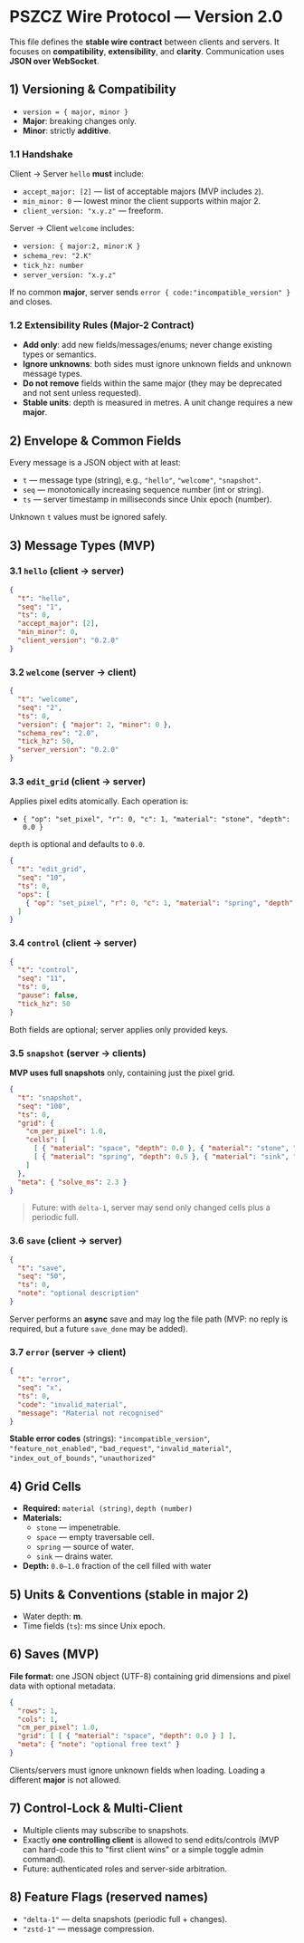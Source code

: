 # PSZCZ Wire Protocol — Version 2.0

This file defines the **stable wire contract** between clients and servers. It focuses on **compatibility**, **extensibility**,
and **clarity**. Communication uses **JSON over WebSocket**.

## 1) Versioning & Compatibility

- `version = { major, minor }`
- **Major**: breaking changes only.
- **Minor**: strictly **additive**.

### 1.1 Handshake

Client → Server `hello` **must** include:
- `accept_major: [2]` — list of acceptable majors (MVP includes `2`).
- `min_minor: 0` — lowest minor the client supports within major 2.
- `client_version: "x.y.z"` — freeform.

Server → Client `welcome` includes:
- `version: { major:2, minor:K }`
- `schema_rev: "2.K"`
- `tick_hz: number`
- `server_version: "x.y.z"`

If no common **major**, server sends `error { code:"incompatible_version" }` and closes.

### 1.2 Extensibility Rules (Major-2 Contract)

- **Add only**: add new fields/messages/enums; never change existing types or semantics.
- **Ignore unknowns**: both sides must ignore unknown fields and unknown message types.
- **Do not remove** fields within the same major (they may be deprecated and not sent unless requested).
- **Stable units**: depth is measured in metres. A unit change requires a new **major**.

## 2) Envelope & Common Fields

Every message is a JSON object with at least:

- `t` — message type (string), e.g., `"hello"`, `"welcome"`, `"snapshot"`.
- `seq` — monotonically increasing sequence number (int or string).
- `ts` — server timestamp in milliseconds since Unix epoch (number).

Unknown `t` values must be ignored safely.

## 3) Message Types (MVP)

### 3.1 `hello` (client → server)

```json
{
  "t": "hello",
  "seq": "1",
  "ts": 0,
  "accept_major": [2],
  "min_minor": 0,
  "client_version": "0.2.0"
}
```

### 3.2 `welcome` (server → client)

```json
{
  "t": "welcome",
  "seq": "2",
  "ts": 0,
  "version": { "major": 2, "minor": 0 },
  "schema_rev": "2.0",
  "tick_hz": 50,
  "server_version": "0.2.0"
}
```

### 3.3 `edit_grid` (client → server)

Applies pixel edits atomically. Each operation is:

- `{ "op": "set_pixel", "r": 0, "c": 1, "material": "stone", "depth": 0.0 }`

`depth` is optional and defaults to `0.0`.

```json
{
  "t": "edit_grid",
  "seq": "10",
  "ts": 0,
  "ops": [
    { "op": "set_pixel", "r": 0, "c": 1, "material": "spring", "depth": 0.0 }
  ]
}
```

### 3.4 `control` (client → server)

```json
{
  "t": "control",
  "seq": "11",
  "ts": 0,
  "pause": false,
  "tick_hz": 50
}
```

Both fields are optional; server applies only provided keys.

### 3.5 `snapshot` (server → clients)

**MVP uses full snapshots** only, containing just the pixel grid.

```json
{
  "t": "snapshot",
  "seq": "100",
  "ts": 0,
  "grid": {
    "cm_per_pixel": 1.0,
    "cells": [
      [ { "material": "space", "depth": 0.0 }, { "material": "stone", "depth": 0.0 } ],
      [ { "material": "spring", "depth": 0.5 }, { "material": "sink", "depth": 0.0 } ]
    ]
  },
  "meta": { "solve_ms": 2.3 }
}
```

> Future: with `delta-1`, server may send only changed cells plus a periodic full.

### 3.6 `save` (client → server)

```json
{
  "t": "save",
  "seq": "50",
  "ts": 0,
  "note": "optional description"
}
```

Server performs an **async** save and may log the file path (MVP: no reply is required, but a future `save_done` may be added).

### 3.7 `error` (server → client)

```json
{
  "t": "error",
  "seq": "x",
  "ts": 0,
  "code": "invalid_material",
  "message": "Material not recognised"
}
```

**Stable error codes** (strings): `"incompatible_version"`, `"feature_not_enabled"`, `"bad_request"`, `"invalid_material"`, `"index_out_of_bounds"`, `"unauthorized"`

## 4) Grid Cells

- **Required:** `material (string)`, `depth (number)`
- **Materials:**
  - `stone` — impenetrable.
  - `space` — empty traversable cell.
  - `spring` — source of water.
  - `sink` — drains water.
- **Depth:** `0.0–1.0` fraction of the cell filled with water

## 5) Units & Conventions (stable in major 2)

- Water depth: **m**.
- Time fields (`ts`): ms since Unix epoch.

## 6) Saves (MVP)

**File format:** one JSON object (UTF-8) containing grid dimensions and pixel
data with optional metadata.

```json
{
  "rows": 1,
  "cols": 1,
  "cm_per_pixel": 1.0,
  "grid": [ [ { "material": "space", "depth": 0.0 } ] ],
  "meta": { "note": "optional free text" }
}
```

Clients/servers must ignore unknown fields when loading.
Loading a different **major** is not allowed.

## 7) Control-Lock & Multi-Client

- Multiple clients may subscribe to snapshots.
- Exactly **one controlling client** is allowed to send edits/controls (MVP can hard-code this to "first client wins" or a simple toggle admin command).
- Future: authenticated roles and server-side arbitration.

## 8) Feature Flags (reserved names)

- `"delta-1"` — delta snapshots (periodic full + changes).
- `"zstd-1"` — message compression.
